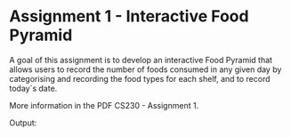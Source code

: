 # Assignment 1 - Interactive Food Pyramid

A goal of this assignment is to develop an interactive Food Pyramid that allows users to record the number of foods consumed in any given day by categorising and recording the food types for each shelf, and to record today´s date.

More information in the PDF CS230 - Assignment 1.

Output:

